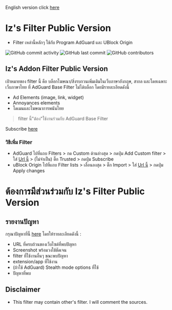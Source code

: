 English version click [here](https://github.com/Iz-zzzzz/IzFilter-Public/blob/main/README_Eng.md)
# Iz's Filter Public Version

- Filter เหล่านี้หลักๆ ใช้กับ Program AdGuard และ UBlock Origin

<img alt="GitHub commit activity" src="https://img.shields.io/github/commit-activity/m/Iz-zzzzz/IzFilter-Public"> <img alt="GitHub last commit" src="https://img.shields.io/github/last-commit/Iz-zzzzz/IzFilter-Public"> <img alt="GitHub contributors" src="https://img.shields.io/github/contributors/Iz-zzzzz/IzFilter-Public">

## Iz's Addon Filter Public Version
เป้าหมายของ filter นี้ คือ บล็อกโฆษณา/สิ่งรบกวนเพิ่มเติมในเว็บภาษาอังกฤษ, สากล และโดยเฉพาะเว็บภาษาไทย ที่ AdGuard Base Filter ไม่ได้บล็อก โดยมีรายละเอียดดังนี้
- Ad Elements (image, link, widget)
- Annoyances elements
- โดเมนและโฆษณาการพนันไทย
> filter นี้"ต้อง"ใช้งานร่วมกับ AdGuard Base Filter

Subscribe [here](https://raw.githubusercontent.com/Iz-zzzzz/IzFilter-Public/main/Iz's%20Addon%20Filter%20Public%20Github.txt)

### วิธีเพิ่ม Filter
- AdGuard ไปที่แถบ Filters > กด Custom ด้านล่างสุด > กดปุ่ม Add Custom filter > ใส่ [Url นี้](https://raw.githubusercontent.com/Iz-zzzzz/IzFilter-Public/main/Iz's%20Addon%20Filter%20Public%20Github.txt) > (ไม่จำเป็น) ติ๊ก Trusted > กดปุ่ม Subscribe
- uBlock Origin ไปที่แถบ Filter lists > เลื่อนลงสุด > ติ๊ก Import > ใส่ [Url นี้](https://raw.githubusercontent.com/Iz-zzzzz/IzFilter-Public/main/Iz's%20Addon%20Filter%20Public%20Github.txt) > กดปุ่ม Apply changes

# ต้องการมีส่วนร่วมกับ Iz's Filter Public Version
## รายงานปัญหา
กรุณาปัญหาที่นี้ [here](https://github.com/Iz-zzzzz/IzFilter-Public/issues) โดยให้รายละเอียดดังนี้ :
- URL ที่ครบถ้วนของเว็บไซต์ที่พบปัญหา
- Screenshot พร้อมวงใช้ชัดเจน
- filter ที่ใช้งานอื่นๆ ขณะพบปัญหา
- extension/app ที่ใช้งาน
- (ถ้าใช้ AdGuard) Stealth mode options ที่ใช้
- ปัญหาที่พบ

## Disclaimer
- This filter may contain other's filter. I will comment the sources.
